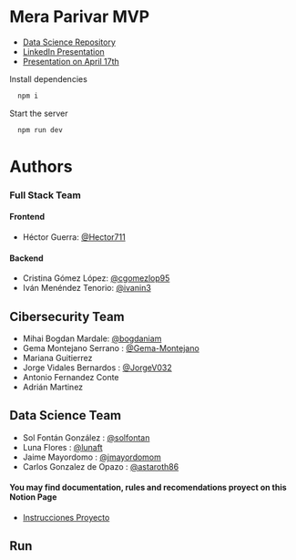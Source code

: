 
# Mera Parivar MVP


- [Data Science Repository](https://github.com/solfontan/DesafioTripulaciones)
 - [LinkedIn Presentation](https://www.linkedin.com/feed/update/urn:li:activity:7186802359304372226/)
 - [Presentation on April 17th](https://www.youtube.com/watch?v=lQl2L6P5V_o)




Install dependencies

```bash
  npm i
```

Start the server

```bash
  npm run dev
```
# Authors
### Full Stack Team
#### Frontend
- Héctor Guerra: [@Hector711](https://www.github.com/octokatherine)
#### Backend
- Cristina Gómez López: [@cgomezlop95](https://www.github.com/octokatherine)
- Iván Menéndez Tenorio: [@ivanin3](https://www.github.com/octokatherine)

## Cibersecurity Team
- Mihai Bogdan Mardale: [@bogdaniam](https://github.com/bogdaniam)
- Gema Montejano Serrano : [@Gema-Montejano](https://github.com/Gema-Montejano)
- Mariana Guitierrez 
- Jorge Vidales Bernardos : [@JorgeV032](https://github.com/JorgeV032)
- Antonio Fernandez Conte 
- Adrián Martinez 

## Data Science Team
- Sol Fontán González : [@solfontan]([https://github.com/solfontan])
- Luna Flores : [@lunaft](https://github.com/lunaft)
- Jaime Mayordomo : [@jmayordomom](https://github.com/jmayordomom)
- Carlos Gonzalez de Opazo : [@astaroth86](https://github.com/astaroth86)


 #### You may find documentation, rules and recomendations proyect on this Notion Page

 - [Instrucciones Proyecto](https://hector-guerra.notion.site/Instrucciones-Proyecto-d12d4d71f81a4ab8ae6bc536db0ea5b0)
## Run


